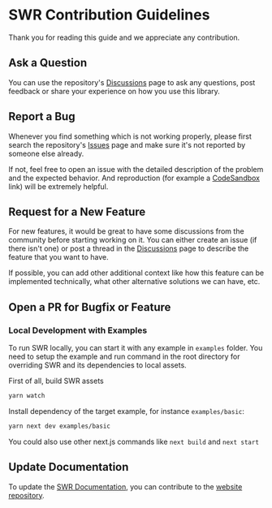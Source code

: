 # SWR Contribution Guidelines

Thank you for reading this guide and we appreciate any contribution.

## Ask a Question

You can use the repository's [Discussions](https://github.com/vercel/swr/discussions) page to ask any questions, post feedback or share your experience on how you use this library.

## Report a Bug

Whenever you find something which is not working properly, please first search the repository's [Issues](https://github.com/vercel/swr/issues) page and make sure it's not reported by someone else already.

If not, feel free to open an issue with the detailed description of the problem and the expected behavior. And reproduction (for example a [CodeSandbox](https://codesandbox.io) link) will be extremely helpful.

## Request for a New Feature

For new features, it would be great to have some discussions from the community before starting working on it. You can either create an issue (if there isn't one) or post a thread in the [Discussions](https://github.com/vercel/swr/discussions) page to describe the feature that you want to have.

If possible, you can add other additional context like how this feature can be implemented technically, what other alternative solutions we can have, etc.

## Open a PR for Bugfix or Feature

### Local Development with Examples

To run SWR locally, you can start it with any example in `examples` folder. You need to setup the example and run command in the root directory for overriding SWR and its dependencies to local assets.

First of all, build SWR assets

```sh
yarn watch
```

Install dependency of the target example, for instance `examples/basic`:

```sh
yarn next dev examples/basic
```

You could also use other next.js commands like `next build` and `next start`

## Update Documentation

To update the [SWR Documentation](https://swr.vercel.app), you can contribute to the [website repository](https://github.com/vercel/swr-site).
